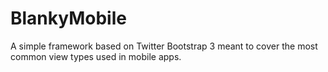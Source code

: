 BlankyMobile
============

A simple framework based on Twitter Bootstrap 3 meant to cover the most common view types used in mobile apps.
